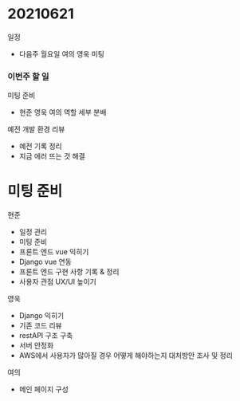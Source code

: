 # 20210621

일정

- 다음주 월요일 여의 영욱 미팅



### 이번주 할 일

미팅 준비

- 현준 영욱 여의 역할 세부 분배

예전 개발 환경 리뷰

- 예전 기록 정리
- 지금 에러 뜨는 것 해결



# 미팅 준비

현준

- 일정 관리
- 미팅 준비
- 프론트 엔드 vue 익히기
- Django vue 연동
- 프론트 엔드 구현 사항 기록 & 정리
- 사용자 관점 UX/UI 높이기



영욱

- Django 익히기
- 기존 코드 리뷰
- restAPI 구조 구축
- 서버 안정화
- AWS에서 사용자가 많아질 경우 어떻게 해야하는지 대처방안 조사 및 정리



여의

- 메인 페이지 구성